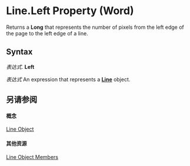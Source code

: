 
# Line.Left Property (Word)

Returns a  **Long** that represents the number of pixels from the left edge of the page to the left edge of a line.


## Syntax

 _表达式_. **Left**

 _表达式_ An expression that represents a **[Line](1fbc9a15-c677-0f79-4311-9e6de6fc1b27.md)** object.


## 另请参阅


#### 概念


[Line Object](1fbc9a15-c677-0f79-4311-9e6de6fc1b27.md)
#### 其他资源


[Line Object Members](http://msdn.microsoft.com/library/d5156270-fc08-afe4-0c42-9870c4f42eb3%28Office.15%29.aspx)